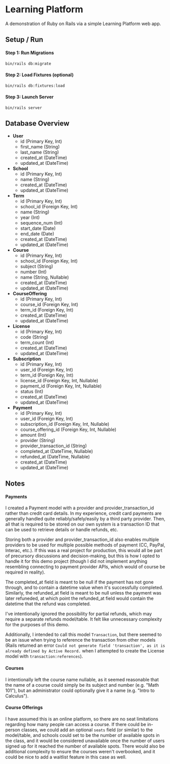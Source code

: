 # Learning Platform

A demonstration of Ruby on Rails via a simple Learning Platform web app.


## Setup / Run

#### Step 1: Run Migrations
`bin/rails db:migrate`

#### Step 2: Load Fixtures (optional)
`bin/rails db:fixtures:load`

#### Step 3: Launch Server
`bin/rails server`


## Database Overview
- **User**
  - id (Primary Key, Int)
  - first_name (String)
  - last_name (String)
  - created_at (DateTime)
  - updated_at (DateTime)
- **School**
  - id (Primary Key, Int)
  - name (String)
  - created_at (DateTime)
  - updated_at (DateTime)
- **Term**
  - id (Primary Key, Int)
  - school_id (Foreign Key, Int)
  - name (String)
  - year (Int)
  - sequence_num (Int)
  - start_date (Date)
  - end_date (Date)
  - created_at (DateTime)
  - updated_at (DateTime)
- **Course**
  - id (Primary Key, Int)
  - school_id (Foreign Key, Int)
  - subject (String)
  - number (Int)
  - name (String, Nullable)
  - created_at (DateTime)
  - updated_at (DateTime)
- **CourseOffering**
  - id (Primary Key, Int)
  - course_id (Foreign Key, Int)
  - term_id (Foreign Key, Int)
  - created_at (DateTime)
  - updated_at (DateTime)
- **License**
  - id (Primary Key, Int)
  - code (String)
  - term_count (Int)
  - created_at (DateTime)
  - updated_at (DateTime)
- **Subscription**
  - id (Primary Key, Int)
  - user_id (Foreign Key, Int)
  - term_id (Foreign Key, Int)
  - license_id (Foreign Key, Int, Nullable)
  - payment_id (Foreign Key, Int, Nullable)
  - status (Int)
  - created_at (DateTime)
  - updated_at (DateTime)
- **Payment**
  - id (Primary Key, Int)
  - user_id (Foreign Key, Int)
  - subscription_id (Foreign Key, Int, Nullable)
  - course_offering_id (Foreign Key, Int, Nullable)
  - amount (Int)
  - provider (String)
  - provider_transaction_id (String)
  - completed_at (DateTime, Nullable)
  - refunded_at (DateTime, Nullable)
  - created_at (DateTime)
  - updated_at (DateTime)


## Notes

#### Payments
I created a Payment model with a provider and provider_transaction_id rather than credit card details. In my experience, credit card payments are generally handled quite reliably/safely/easily by a third party provider. Then, all that is required to be stored on our own system is a transaction ID that can be used to retrieve details or handle refunds, etc.

Storing both a provider and provider_transaction_id also enables multiple providers to be used for multiple possible methods of payment (CC, PayPal, Interac, etc.). If this was a real project for production, this would all be part of precursory discussions and decision-making, but this is how I opted to handle it for this demo project (though I did not implement anything resembling connecting to payment provider APIs, which would of course be required in reality). 

The completed_at field is meant to be null if the payment has not gone through, and to contain a datetime value when it's successfully completed. Similarly, the refunded_at field is meant to be null unless the payment was later refuneded, at which point the refunded_at field would contain the datetime that the refund was completed.

I've intentionally ignored the possibility for partial refunds, which may require a separate refunds model/table. It felt like unnecessary complexity for the purposes of this demo.

Additionally, I intended to call this model `Transaction`, but there seemed to be an issue when trying to reference the transaction from other models (Rails returned an error `Could not generate field 'transaction', as it is already defined by Active Record.` when I attempted to create the License model with `transaction:references`).

#### Courses
I intentionally left the course name nullable, as it seemed reasonable that the name of a course could simply be its subject and number (e.g. "Math 101"), but an administrator could optionally give it a name (e.g. "Intro to Calculus").

#### Course Offerings
I have assumed this is an online platform, so there are no seat limitations regarding how many people can access a course. If there could be in-person classes, we could add an optional `seats` field (or similar) to the model/table, and schools could set to be the number of available spots in the class, and it would be considered unavailable once the number of users signed up for it reached the number of available spots. There would also be additional complexity to ensure the courses weren't overbooked, and it could be nice to add a waitlist feature in this case as well.